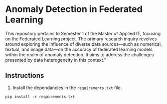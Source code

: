 # Anomaly Detection in Federated Learning

This repository pertains to Semester 1 of the Master of Applied IT, focusing on the Federated Learning project. The primary research inquiry revolves around exploring the influence of diverse data sources—such as numerical, textual, and image data—on the accuracy of federated learning models within the realm of anomaly detection. It aims to address the challenges presented by data heterogeneity in this context."

## Instructions
1. Install the dependancies in the `requirements.txt` file.
   
  `pip install -r requirements.txt`
